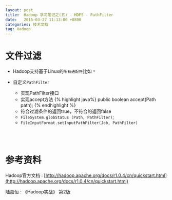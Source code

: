 ```yaml
---
layout: post
title:  Hadoop 学习笔记之(五) - HDFS - PathFilter
date:   2015-03-27 11:13:00 +0800
categories: 技术文档
tag: Hadoop
---
```


文件过滤
=================================

* Hadoop支持基于Linux的`所有通配符`比如 `*`

* 自定义`PathFilter`
	* 实现PathFilter接口
	* 实现accept方法
		{% highlight java%}
			public boolean accept(Path path);
		{% endhighlight %}
	* 符合过滤条件的返回true，不符合的返回false
	* `FileSystem.globStatus (Path, PathFilter)`;
	* `FileInputFormat.setInputPathFilter(Job, PathFilter)`

<br />
<br />

参考资料
=======================

Hadoop官方文档 : [http://hadoop.apache.org/docs/r1.0.4/cn/quickstart.html](http://hadoop.apache.org/docs/r1.0.4/cn/quickstart.html)
<br />

陆嘉恒 : 《Hadoop实战》 第2版

<br />
<br />